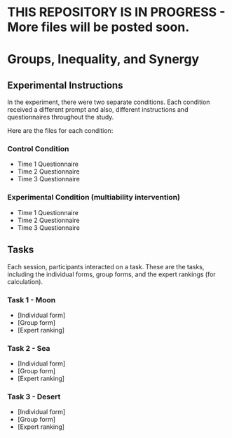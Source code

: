 # THIS REPOSITORY IS IN PROGRESS - More files will be posted soon. 






# Groups, Inequality, and Synergy

## Experimental Instructions
In the experiment, there were two separate conditions. Each condition received a different prompt and also, different instructions and questionnaires throughout the study. 

Here are the files for each condition:

### Control Condition
- Time 1 Questionnaire
- Time 2 Questionnaire
- Time 3 Questionnaire

### Experimental Condition (multiability intervention)
- Time 1 Questionnaire
- Time 2 Questionnaire
- Time 3 Questionnaire


## Tasks
Each session, participants interacted on a task. These are the tasks, including the individual forms, group forms, and the expert rankings (for calculation).

### Task 1 - Moon
- [Individual form]
- [Group form]
- [Expert ranking]

### Task 2 - Sea
- [Individual form]
- [Group form]
- [Expert ranking]

### Task 3 - Desert
- [Individual form]
- [Group form]
- [Expert ranking]

